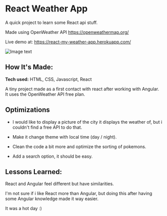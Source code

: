 # React Weather App

A quick project to learn some React api stuff.

Made using OpenWeather API https://openweathermap.org/

Live demo at: https://react-my-weather-app.herokuapp.com/

![Image text](../src/../openweather/src/assets/img/screenshot.png) 

## How It's Made:

**Tech used:** HTML, CSS, Javascript, React

A tiny project made as a first contact with react after working with Angular.
It uses the OpenWeather API free plan.

## Optimizations

- I would like to display a picture of the city it displays the weather of, but i couldn't find a free API to do that.

- Make it change theme with local time (day / night).

- Clean the code a bit more and optimize the sorting of pokemons.

- Add a search option, it should be easy.



## Lessons Learned:

React and Angular feel different but have similarities.

I'm not sure if i like React more than Angular, but doing this after having some Angular knowledge made it way easier.

It was a hot day :)